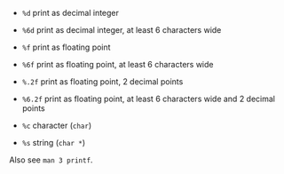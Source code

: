 
* `%d` print as decimal integer
* `%6d` print as decimal integer, at least 6 characters wide

* `%f` print as floating point
* `%6f` print as floating point, at least 6 characters wide
* `%.2f` print as floating point, 2 decimal points
* `%6.2f` print as floating point, at least 6 characters wide and 2 decimal points

* `%c` character (`char`)
* `%s` string (`char *`)

Also see `man 3 printf`.

